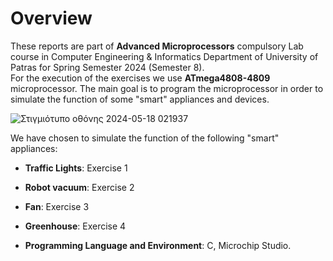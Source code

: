 # Overview
These reports are part of **Advanced Microprocessors** compulsory Lab course in Computer Engineering & Informatics Department of University of Patras for Spring Semester 2024 (Semester 8).  
For the execution of the exercises we use **ATmega4808-4809** microprocessor. The main goal is to program the microprocessor in order to simulate the function of some "smart" appliances and devices.  

![Στιγμιότυπο οθόνης 2024-05-18 021937](https://github.com/miltiadiss/Microcontrollers-Lab/assets/45690339/74a185d1-9dab-45d0-9276-00794b18dc8c)

We have chosen to simulate the function of the following "smart" appliances:
* **Traffic Lights**: Exercise 1
* **Robot vacuum**: Exercise 2
* **Fan**: Exercise 3
* **Greenhouse**: Exercise 4
  
* **Programming Language and Environment**: C, Microchip Studio.

